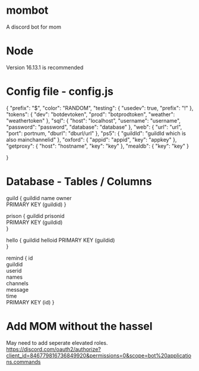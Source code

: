 # mombot

A discord bot for mom

# Node

Version 16.13.1 is recommended

# Config file - config.js

{
"prefix": "$",
"color": "RANDOM",
"testing": {
"usedev": true,
"prefix": "!"
},
"tokens": {
"dev": "botdevtoken",
"prod": "botprodtoken",
"weather": "weathertoken"
},
"sql": {
"host": "localhost",
"username": "username",
"password": "password",
"database": "database"
},
"web": {
"url": "url",
"port": portnum,
"dburl": "dburl/url"
},
"ps5": {
"guildId": "guildId which is also mainchannelid"
},
"oxford": {
"appid": "appid",
"key": "appkey"
},
"getproxy": {
"host": "hostname",
"key": "key"
},
"mealdb": {
"key": "key"
}

}

# Database - Tables / Columns

guild {
guildid
name
owner  
PRIMARY KEY (guildid)
}

prison {
guildid
prisonid  
PRIMARY KEY (guildid)  
}

hello {
guildid
helloid
PRIMARY KEY (guildid)  
}

remind {
id  
 guildid  
 userid  
 names  
 channels  
 message  
 time  
 PRIMARY KEY (id)
}

# Add MOM without the hassel

May need to add seperate elevated roles.
https://discord.com/oauth2/authorize?client_id=846779816736849920&permissions=0&scope=bot%20applications.commands
